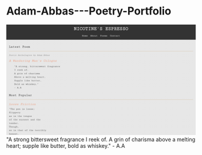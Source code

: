 # Adam-Abbas---Poetry-Portfolio
[![Cover Photo](nicotine.png)](https://github.com/HabibiKang/Poetry-Portfolio/)
"A strong bittersweet fragrance I reek of. A grin of charisma above a melting heart; supple like butter, bold as whiskey." - A.A
